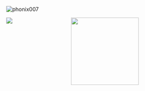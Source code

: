 <p align="left"> <img src="https://komarev.com/ghpvc/?username=phonix007&label=Profile%20views&color=0e75b6&style=flat" alt="phonix007" /> </p>
<p align="center">
<a href="https://github.com/phonix007">
  <img height="180em" src="https://github-readme-stats-eight-theta.vercel.app/api?username=phonix007&show_icons=true&theme=vue-dark&include_all_commits=true&count_private=true" />
<a href="https://readme-stats-cfgj2cxdy.vercel.app/api/top-langs/?username=phonix007&hide=php&theme=tokyonight">
  <img align="left" src="https://readme-stats-cfgj2cxdy.vercel.app/api/top-langs/?username=phonix007&hide=php&theme=tokyonight" />
</a>
